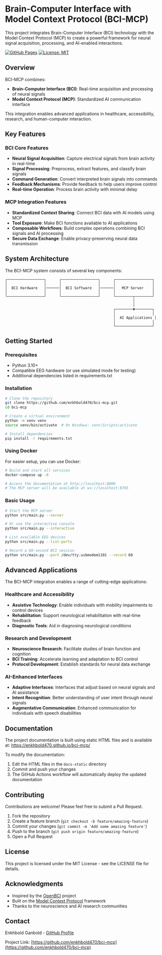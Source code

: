 # Brain-Computer Interface with Model Context Protocol (BCI-MCP)

This project integrates Brain-Computer Interface (BCI) technology with the Model Context Protocol (MCP) to create a powerful framework for neural signal acquisition, processing, and AI-enabled interactions.

[![GitHub Pages](https://img.shields.io/badge/docs-GitHub%20Pages-blue)](https://enkhbold470.github.io/bci-mcp/)
[![License: MIT](https://img.shields.io/badge/License-MIT-yellow.svg)](https://opensource.org/licenses/MIT)

## Overview

BCI-MCP combines:

- **Brain-Computer Interface (BCI)**: Real-time acquisition and processing of neural signals
- **Model Context Protocol (MCP)**: Standardized AI communication interface 

This integration enables advanced applications in healthcare, accessibility, research, and human-computer interaction.

## Key Features

### BCI Core Features

- **Neural Signal Acquisition**: Capture electrical signals from brain activity in real-time
- **Signal Processing**: Preprocess, extract features, and classify brain signals
- **Command Generation**: Convert interpreted brain signals into commands
- **Feedback Mechanisms**: Provide feedback to help users improve control
- **Real-time Operation**: Process brain activity with minimal delay

### MCP Integration Features

- **Standardized Context Sharing**: Connect BCI data with AI models using MCP
- **Tool Exposure**: Make BCI functions available to AI applications
- **Composable Workflows**: Build complex operations combining BCI signals and AI processing
- **Secure Data Exchange**: Enable privacy-preserving neural data transmission

## System Architecture

The BCI-MCP system consists of several key components:

```
┌─────────────────┐      ┌─────────────────┐      ┌─────────────────┐
│                 │      │                 │      │                 │
│  BCI Hardware   │──────│  BCI Software   │──────│   MCP Server    │
│                 │      │                 │      │                 │
└─────────────────┘      └─────────────────┘      └────────┬────────┘
                                                           │
                                                           │
                                                  ┌────────▼────────┐
                                                  │                 │
                                                  │  AI Applications │
                                                  │                 │
                                                  └─────────────────┘
```

## Getting Started

### Prerequisites

- Python 3.10+
- Compatible EEG hardware (or use simulated mode for testing)
- Additional dependencies listed in requirements.txt

### Installation

```bash
# Clone the repository
git clone https://github.com/enkhbold470/bci-mcp.git
cd bci-mcp

# Create a virtual environment
python -m venv venv
source venv/bin/activate  # On Windows: venv\Scripts\activate

# Install dependencies
pip install -r requirements.txt
```

### Using Docker

For easier setup, you can use Docker:

```bash
# Build and start all services
docker-compose up -d

# Access the documentation at http://localhost:8000
# The MCP server will be available at ws://localhost:8765
```

### Basic Usage

```bash
# Start the MCP server
python src/main.py --server

# Or use the interactive console
python src/main.py --interactive

# List available EEG devices
python src/main.py --list-ports

# Record a 60-second BCI session
python src/main.py --port /dev/tty.usbmodem1101 --record 60
```

## Advanced Applications

The BCI-MCP integration enables a range of cutting-edge applications:

### Healthcare and Accessibility

- **Assistive Technology**: Enable individuals with mobility impairments to control devices
- **Rehabilitation**: Support neurological rehabilitation with real-time feedback
- **Diagnostic Tools**: Aid in diagnosing neurological conditions

### Research and Development

- **Neuroscience Research**: Facilitate studies of brain function and cognition
- **BCI Training**: Accelerate learning and adaptation to BCI control
- **Protocol Development**: Establish standards for neural data exchange

### AI-Enhanced Interfaces

- **Adaptive Interfaces**: Interfaces that adjust based on neural signals and AI assistance
- **Intent Recognition**: Better understanding of user intent through neural signals
- **Augmentative Communication**: Enhanced communication for individuals with speech disabilities

## Documentation

The project documentation is built using static HTML files and is available at:
https://enkhbold470.github.io/bci-mcp/

To modify the documentation:

1. Edit the HTML files in the `docs-static` directory
2. Commit and push your changes
3. The GitHub Actions workflow will automatically deploy the updated documentation

## Contributing

Contributions are welcome! Please feel free to submit a Pull Request.

1. Fork the repository
2. Create a feature branch (`git checkout -b feature/amazing-feature`)
3. Commit your changes (`git commit -m 'Add some amazing feature'`)
4. Push to the branch (`git push origin feature/amazing-feature`)
5. Open a Pull Request

## License

This project is licensed under the MIT License - see the LICENSE file for details.

## Acknowledgments

- Inspired by the [OpenBCI](https://openbci.com/) project
- Built on the [Model Context Protocol](https://modelcontextprotocol.io/) framework
- Thanks to the neuroscience and AI research communities

## Contact

Enkhbold Ganbold - [GitHub Profile](https://github.com/enkhbold470)

Project Link: [https://github.com/enkhbold470/bci-mcp](https://github.com/enkhbold470/bci-mcp)